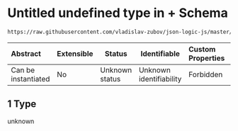# Untitled undefined type in + Schema

```txt
https://raw.githubusercontent.com/vladislav-zubov/json-logic-js/master/schemas/operators/arithmetic/add.json#/examples/1
```




| Abstract            | Extensible | Status         | Identifiable            | Custom Properties | Additional Properties | Access Restrictions | Defined In                                                         |
| :------------------ | ---------- | -------------- | ----------------------- | :---------------- | --------------------- | ------------------- | ------------------------------------------------------------------ |
| Can be instantiated | No         | Unknown status | Unknown identifiability | Forbidden         | Allowed               | none                | [add.json\*](operators/arithmetic/add.json "open original schema") |

## 1 Type

unknown
